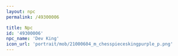 ```yaml
---
layout: npc
permalink: /49300006

title: Npc
id: '49300006'
npc_name: 'Dev King'
icon_url: 'portrait/mob/21000604_m_chesspieceskingpurple_p.png'
---
```

